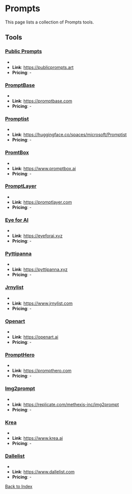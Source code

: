 # Prompts

This page lists a collection of Prompts tools.

## Tools

### [Public Prompts](https://publicprompts.art)
-
- **Link**: https://publicprompts.art
- **Pricing**: -

### [PromptBase](https://promptbase.com)
-
- **Link**: https://promptbase.com
- **Pricing**: -

### [Promptist](https://huggingface.co/spaces/microsoft/Promptist)
-
- **Link**: https://huggingface.co/spaces/microsoft/Promptist
- **Pricing**: -

### [PromtBox](https://www.promptbox.ai)
-
- **Link**: https://www.promptbox.ai
- **Pricing**: -

### [PromptLayer](https://promptlayer.com)
-
- **Link**: https://promptlayer.com
- **Pricing**: -

### [Eye for Al](https://eyeforai.xyz)
-
- **Link**: https://eyeforai.xyz
- **Pricing**: -

### [Pyttipanna](https://pyttipanna.xyz)
-
- **Link**: https://pyttipanna.xyz
- **Pricing**: -

### [Jrnylist](https://www.jrnylist.com)
-
- **Link**: https://www.jrnylist.com
- **Pricing**: -

### [Openart](https://openart.ai)
-
- **Link**: https://openart.ai
- **Pricing**: -

### [PromptHero](https://prompthero.com)
-
- **Link**: https://prompthero.com
- **Pricing**: -

### [Img2prompt](https://replicate.com/methexis-inc/img2prompt)
-
- **Link**: https://replicate.com/methexis-inc/img2prompt
- **Pricing**: -

### [Krea](https://www.krea.ai)
-
- **Link**: https://www.krea.ai
- **Pricing**: -

### [Dallelist](https://www.dallelist.com)
-
- **Link**: https://www.dallelist.com
- **Pricing**: -


[Back to Index](./README.MD)